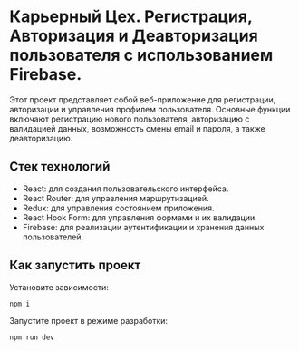 # Карьерный Цех. Регистрация, Авторизация и Деавторизация пользователя с использованием Firebase.
Этот проект представляет собой веб-приложение для регистрации, авторизации и управления профилем пользователя. Основные функции включают регистрацию нового пользователя, авторизацию с валидацией данных, возможность смены email и пароля, а также деавторизацию.

## Стек технологий
- React: для создания пользовательского интерфейса.
- React Router: для управления маршрутизацией.
- Redux: для управления состоянием приложения.
- React Hook Form: для управления формами и их валидации.
- Firebase: для реализации аутентификации и хранения данных пользователей.

## Как запустить проект

Установите зависимости:

```bash
npm i
```

Запустите проект в режиме разработки:

```bash
npm run dev
```
